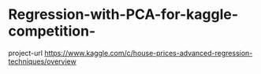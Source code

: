 # Regression-with-PCA-for-kaggle-competition-

project-url
https://www.kaggle.com/c/house-prices-advanced-regression-techniques/overview

